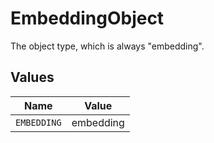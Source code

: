 # EmbeddingObject

The object type, which is always "embedding".


## Values

| Name        | Value       |
| ----------- | ----------- |
| `EMBEDDING` | embedding   |